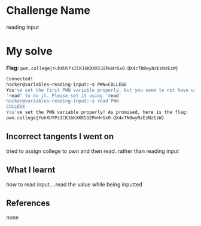 # Challenge Name
reading input


# My solve
**Flag:** `pwn.college{YuhXUYPsICK16KXKK51EMvHrGx0.QX4cTN0wyNzEzNzEzW}`

```bash
Connected!
hacker@variables~reading-input:~$ PWN=COLLEGE
You've set the first PWN variable properly, but you seem to not have used
'read' to do it. Please set it using 'read'
hacker@variables~reading-input:~$ read PWN
COLLEGE
You've set the PWN variable properly! As promised, here is the flag:
pwn.college{YuhXUYPsICK16KXKK51EMvHrGx0.QX4cTN0wyNzEzNzEzW}
```

## Incorrect tangents I went on
tried to assign college to pwn and then read..rather than reading input

## What I learnt
how to read input....read the value while being inputted

## References 
none
